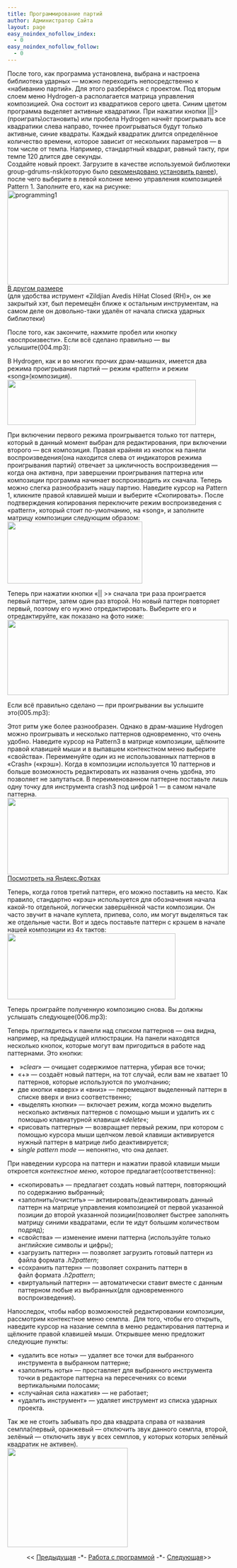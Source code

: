 ```yaml
---
title: Программирование партий
author: Администратор Сайта
layout: page
easy_noindex_nofollow_index:
  - 0
easy_noindex_nofollow_follow:
  - 0
---
```

После того, как программа установлена, выбрана и настроена библиотека ударных &#8212; можно переходить непосредственно к &#171;набиванию партий&#187;. Для этого разберёмся с проектом. Под вторым слоем меню Hydrogen-a располагается матрица управления композицией. Она состоит из квадратиков серого цвета. Синим цветом программа выделяет активные квадратики. При нажатии кнопки |||> (проиграть\остановить) или пробела Hydrogen начнёт проигрывать все квадратики слева направо, точнее проигрываться будут только активные, синие квадраты. Каждый квадратик длится определённое количество времени, которое зависит от нескольких параметров &#8212; в том числе от темпа. Например, стандартный квадрат, равный такту, при темпе 120 длится две секунды.  
Создайте новый проект. Загрузите в качестве используемой библиотеки group-gdrums-nsk(которую было <a href="http://t-hydrogen.ru/uchebnik/work/ustanovka-bibliotek-udarnyx/" target="_blank">рекомендовано установить ранее</a>), после чего выберите в левой колонке меню управления композицией Pattern 1. Заполните его, как на рисунке:  
[<img title="programming1" alt="programming1" src="http://img-fotki.yandex.ru/get/9356/129199783.1/0_c8cf2_7e385ca7_L.png" width="500" height="213" border="0" />][1]  
[В другом размере][2]  
(для удобства иструмент &#171;Zildjian Avedis HiHat Closed (RH)&#187;, он же закрытый хэт, был перемещён ближе к остальным инструментам, на самом деле он довольно-таки удалён от начала списка ударных библиотеки)

После того, как закончите, нажмите пробел или кнопку &#171;воспроизвести&#187;. Если всё сделано правильно &#8212; вы услышите(004.mp3):



В Hydrogen, как и во многих прочих драм-машинах, имеется два режима проигрывания партий &#8212; режим &#171;pattern&#187; и режим &#171;song&#187;(композиция). [<img title="" alt="" src="http://img-fotki.yandex.ru/get/4523/129199783.0/0_72ebb_84c7673d_L.jpg" width="426" height="102" border="0" />][3]

При включении первого режима проигрывается только тот паттерн, который в данный момент выбран для редактирования, при включении второго &#8212; вся композиция. Правая крайняя из кнопок на панели воспроизведения(она находится слева от индикаторов режима проигрывания партий) отвечает за цикличность воспроизведения &#8212; когда она активна, при завершении проигрывания паттерна или композиции программа начинает воспроизводить их сначала. Теперь можно слегка разнообразить нашу партию. Наведите курсор на Pattern 1, кликните правой клавишей мыши и выберите &#171;Скопировать&#187;. После подтверждения копирования переключите режим воспроизведения с &#171;pattern&#187;, который стоит по-умолчанию, на &#171;song&#187;, и заполните матрицу композиции следующим образом:  
[<img src="http://img-fotki.yandex.ru/get/9515/129199783.1/0_c8d05_484beffe_L.png" width="305" height="140" title="" alt="" border="0" />][4]  


Теперь при нажатии кнопки &#171;|| >&#187; сначала три раза проиграется первый паттерн, затем один раз второй. Но новый паттерн повторяет первый, поэтому его нужно отредактировать. Выберите его и отредактируйте, как показано на фото ниже:  
[<img src="http://img-fotki.yandex.ru/get/9151/129199783.1/0_c8d07_308a2258_L.png" width="500" height="170" title="" alt="" border="0" />][5]  
  
Если всё правильно сделано &#8212; при проигрывании вы услышите это(005.mp3):  


Этот ритм уже более разнообразен. Однако в драм-машине Hydrogen можно проигрывать и несколько паттернов одновременно, что очень удобно. Наведите курсор на Pattern3 в матрице композиции, щёлкните правой клавишей мыши и в выпавшем контекстном меню выберите &#171;свойства&#187;. Переименуйте один из не использованных паттернов в &#171;Crash&#187; (&#171;крэш&#187;). Когда в композиции используется 10 паттернов и больше возможность редактировать их названия очень удобна, это позволяет не запутаться. В переименованном паттерне поставьте лишь одну точку для инструмента crash3 под цифрой 1 &#8212; в самом начале паттерна. [<img src="http://img-fotki.yandex.ru/get/9510/129199783.1/0_c8d11_36c23b28_L.png" width="500" height="173" title="" alt="" border="0" />][6]  
[Посмотреть на Яндекс.Фотках][6]

Теперь, когда готов третий паттерн, его можно поставить на место. Как правило, стандартно &#171;крэш&#187; используется для обозначения начала какой-то отдельной, логически завершённой части композиции. Он часто звучит в начале куплета, припева, соло, им могут выделяться так же отдельные части. Вот и здесь поставьте паттерн с крэшем в начале нашей композиции из 4х тактов:  
[<img title="" alt="" src="http://img-fotki.yandex.ru/get/6605/129199783.1/0_8ff88_f355a6b8_L.jpg" width="380" height="149" border="0" />][7]

Теперь проиграйте полученную композицию снова. Вы должны услышать следующее(006.mp3):



Теперь приглядитесь к панели над списком паттернов &#8212; она видна, например, на предыдущей иллюстрации. На панели находятся несколько кнопок, которые могут вам пригодиться в работе над паттернами. Это кнопки:

*    &#187;*clear*&#187; &#8212; очищает содержимое паттерна, убирая все точки;
*   &#171;+&#187; &#8212; создаёт новый паттерн, на тот случай, если вам не хватает 10 паттернов, которые используются по умолчанию;
*   две кнопки &#171;вверх&#187; и &#171;вниз&#187; &#8212; перемещают выделенный паттерн в списке вверх и вниз соответственно;
*   &#171;выделять кнопки&#187; &#8212; включает режим, когда можно выделить несколько активных паттернов с помощью мыши и удалить их с помощью клавиатурной клавиши &#171;*delete*&#171;;
*   &#171;рисовать паттерны&#187; &#8212; возвращает первый режим, при котором с помощью курсора мыши щелчком левой клавиши активируется нужный паттерн в матрице либо деактивируется;
*   s*ingle pattern mode* &#8212; непонятно, что она делает.

При наведении курсора на паттерн и нажатии правой клавиши мыши откроется *контекстное меню*, которое предлагает(соответственно):

*   &#171;скопировать&#187; &#8212; предлагает создать новый паттерн, повторяющий по содержанию выбранный;
*   &#171;заполнить/очистить&#187; &#8212; активировать/деактивировать данный паттерн на матрице управления композицией от первой указанной позиции до второй указанной позиции(позволяет быстрее заполнять матрицу синими квадратами, если те идут большим количеством подряд);
*   &#171;свойства&#187; &#8212; изменение имени паттерна (используйте только английские символы и цифры);
*   &#171;загрузить паттерн&#187; &#8212; позволяет загрузить готовый паттерн из файла формата *.h2pattern*;
*   &#171;сохранить паттерн&#187; &#8212; позволяет сохранить паттерн в файл формата *.h2pattern*;
*   &#171;виртуальный паттерн&#187; &#8212; автоматически ставит вместе с данным паттерном любые из выбранных(для одновременного воспроизведения).

Напоследок, чтобы набор возможностей редактировании композиции, рассмотрим контекстное меню семпла.  Для того, чтобы его открыть, наведите курсор на назание семпла в меню редактирования паттерна и щёлкните правой клавишей мыши. Открывшее меню предложит следующие пункты:

*   &#171;удалить все ноты&#187; &#8212; удаляет все точки для выбранного инструмента в выбранном паттерне;
*   &#171;заполнить ноты&#187; &#8212; проставляет для выбранного инструмента точки в редакторе паттерна на пересечениях со всеми вертикальными полосами;
*   &#171;случайная сила нажатия&#187; &#8212; не работает;
*   &#171;удалить инструмент&#187; &#8212; удаляет инструмент из списка ударных проекта.

Так же не стоить забывать про два квадрата справа от названия семпла(первый, оранжевый &#8212; отключить звук данного семпла, второй, зелёный &#8212; отключить звук у всех семплов, у которых которых зелёный квадратик не активен).  
[<img style="border: 0px;" alt="" src="http://img-fotki.yandex.ru/get/6606/129199783.1/0_90049_8cfb62bf_L.jpg" width="272" height="224" border="0" />][8]

<p style="text-align: center;">
  << <a href="/uchebnik/work/v-razrabotkenastrojka-udarnyx-ch3-nalozhenie-effektov/">Предыдущая</a> -*- <a href="http://t-hydrogen.ru/uchebnik/work/">Работа с программой</a> -*- <a href="/uchebnik/work/izmenenie-dlitelnostej/">Следующая</a>>>
</p>

&nbsp;

 [1]: http://fotki.yandex.ru/users/teachhydrogen/view/822514/
 [2]: http://fotki.yandex.ru/
 [3]: http://fotki.yandex.ru/users/teachhydrogen/view/470715/
 [4]: http://fotki.yandex.ru/users/teachhydrogen/view/822533/
 [5]: http://fotki.yandex.ru/users/teachhydrogen/view/822535/
 [6]: http://fotki.yandex.ru/users/teachhydrogen/view/822545/
 [7]: http://fotki.yandex.ru/users/teachhydrogen/view/589704/
 [8]: http://fotki.yandex.ru/users/teachhydrogen/view/589897/